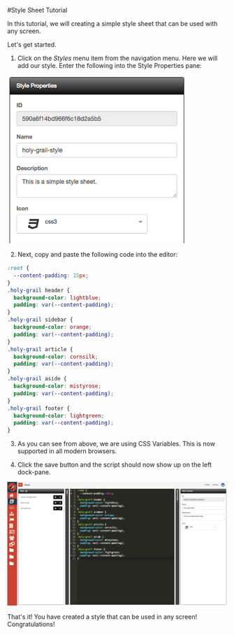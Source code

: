 #Style Sheet Tutorial

In this tutorial, we will creating a simple style sheet that can be used with any screen.

Let's get started.

1) Click on the *Styles* menu item from the navigation menu. Here we will add our style. Enter the following into the Style Properties pane:

![Tutorial Style](../assets/images/tutorials/tutorial-style-sheet-properties.png)

2) Next, copy and paste the following code into the editor:

```css
:root {
  --content-padding: 15px;
}
.holy-grail header { 
  background-color: lightblue; 
  padding: var(--content-padding);
}
.holy-grail sidebar { 
  background-color: orange; 
  padding: var(--content-padding);
}
.holy-grail article { 
  background-color: cornsilk; 
  padding: var(--content-padding);
}
.holy-grail aside { 
  background-color: mistyrose; 
  padding: var(--content-padding);
}
.holy-grail footer { 
  background-color: lightgreen; 
  padding: var(--content-padding);
} 
```

3) As you can see from above, we are using CSS Variables. This is now supported in all modern browsers. 

4) Click the save button and the script should now show up on the left dock-pane.

![Tutorial Style](../assets/images/tutorials/tutorial-style-sheet-added.png)

That's it! You have created a style that can be used in any screen! Congratulations!
